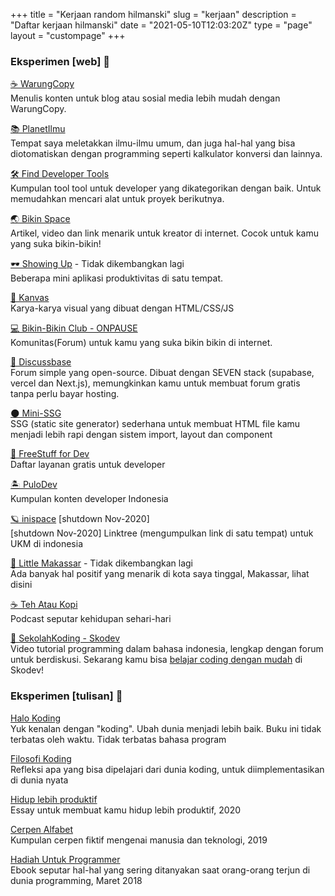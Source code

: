 +++
title = "Kerjaan random  hilmanski"
slug = "kerjaan"
description = "Daftar kerjaan hilmanski"
date = "2021-05-10T12:03:20Z"
type = "page"
layout = "custompage"
+++ 

### Eksperimen [web] 🤙


[☕ WarungCopy](https://warungcopy.id)  
Menulis konten untuk blog atau sosial media lebih mudah dengan WarungCopy.

[📚 PlanetIlmu](https://planetilmu.com)  
Tempat saya meletakkan ilmu-ilmu umum, dan juga hal-hal yang bisa diotomatiskan dengan programming seperti kalkulator konversi dan lainnya.

[🛠 Find Developer Tools](https://finddev.tools/)  
Kumpulan tool tool untuk developer yang dikategorikan dengan baik. Untuk memudahkan mencari alat untuk proyek berikutnya.

[🌏 Bikin Space](https://bikin.space/)  
Artikel, video dan link menarik untuk kreator di internet. Cocok untuk kamu yang suka bikin-bikin!

[🕶 Showing Up](https://showinguptoday.vercel.app/) - Tidak dikembangkan lagi  
Beberapa mini aplikasi produktivitas di satu tempat.

[🎨 Kanvas](https://kanvas.hilman.space/)  
Karya-karya visual yang dibuat dengan HTML/CSS/JS 

[ 💻  Bikin-Bikin Club - ONPAUSE](https://bikinclub.vercel.app/)  
Komunitas(Forum) untuk kamu yang suka bikin bikin di internet. 

[ 💬 Discussbase](https://discussbase.vercel.app/)  
Forum simple yang open-source. Dibuat dengan SEVEN stack (supabase, vercel dan Next.js), memungkinkan kamu untuk membuat forum gratis tanpa perlu bayar hosting.

[ 🌑 Mini-SSG](https://minissg.vercel.app/)  
SSG (static site generator) sederhana untuk membuat HTML file kamu menjadi lebih rapi dengan sistem import, layout dan component

[💸 FreeStuff for Dev](https://freestuff.dev/)  
Daftar layanan gratis untuk developer  
  
[🏝 PuloDev](https://pulo.dev/)  
Kumpulan konten developer Indonesia

[🪐 inispace](https://www.youtube.com/playlist?list=PLct5kLrh1BuNuUPEWgLZ5P5Wu2JQ0t-s5) [shutdown Nov-2020]   
[shutdown Nov-2020] Linktree (mengumpulkan link di satu tempat) untuk UKM di indonesia


[🌇 Little Makassar](https://littlemks.github.io) - Tidak dikembangkan lagi   
Ada banyak hal positif yang menarik di kota saya tinggal, Makassar, lihat disini

[ ☕ Teh Atau Kopi](https://hilman.space/tehataukopi)  
Podcast seputar kehidupan sehari-hari

[🐨 SekolahKoding - Skodev](https://sko.dev/)   
Video tutorial programming dalam bahasa indonesia, lengkap dengan forum untuk berdiskusi. Sekarang kamu bisa [belajar coding dengan mudah](https://sko.dev/tips-belajar-coding-untuk-pemula) di Skodev!

### Eksperimen [tulisan] 🤙

[Halo Koding](https://halokoding.com/)  
Yuk kenalan dengan "koding". Ubah dunia menjadi lebih baik.
Buku ini tidak terbatas oleh waktu. Tidak terbatas bahasa program

[Filosofi Koding](https://hilmanski.gitbook.io/filosofi-koding/)  
Refleksi apa yang bisa dipelajari dari dunia koding, untuk diimplementasikan di dunia nyata

[Hidup lebih produktif](https://hilman.space/produktivitas/)  
Essay untuk membuat kamu hidup lebih produktif, 2020

[Cerpen Alfabet](https://hilman.space/alfabet/)  
Kumpulan cerpen fiktif mengenai manusia dan teknologi, 2019

[Hadiah Untuk Programmer](https://bit.ly/hadiah-programmer)  
Ebook seputar hal-hal yang sering ditanyakan saat orang-orang terjun di dunia programming, Maret 2018
